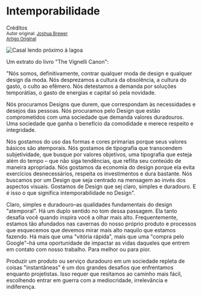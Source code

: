 Intemporabilidade
=================
Créditos<br/>
<small>Autor original: [Joshua Brewer](http://52weeksofux.com/)<br/>[Artigo Original](http://52weeksofux.com/post/832646183/timelessness)</small>

![Casal lendo próximo à lagoa](http://media.tumblr.com/tumblr_l5tdlkRCDo1qz7ace.jpg "Casal lendo próximo à lagoa")

Um extrato do livro "The Vignelli Canon":

"Nós somos, definitivamente, contrar qualquer moda de design e qualquer design da moda. Nós desprezamos a cultura da obsolência, a cultura do gasto, o culto ao efêmero. Nós detestamos a demanda por soluções temporátias, o gasto de energias e capital só pela novidade.

Nós procuramos Designs que durem, que correspondam às necessidades e desejos das pessoas. Nós procuramos pelo Design que estão comprometidos com uma sociedade que demanda valores duradouros. Uma sociedade que ganha o benefício da comodidade e merece respeito e integridade.

Nós gostamos do uso das formas e cores primarias porque seus valores básicos são atemporais. Nós gostamos de tipografia que transcendem subjetividade, que busque por valores objetivos, uma tipografia que esteja além do tempo &ndash; que não siga tendências, que reflita seu conteúdo de maneira apropriada. Nós gostamos da economia do design porque ela evita exercícios desnecessários, respeita os investimentos e dura bastante. Nós buscamos por um Design que seja centrado na mensagem ao invés dos aspectos visuais. Gostamos de Design que sej claro, simples e duradouro. E é isso o que significa intemporabilidade no Design".

Claro, simples e duradouro&ndash;as qualidades fundamentais do design "atemporal". Há um duplo sentido no tom dessa passagem. Ela tanto desafia você quando inspira você a olhar mais alto. Frequentemente, estamos tão afundados nas cavernas do nosso próprio produto e processos que esquecemos que devemos mirar mais alto naquilo que estamos fazendo. Há mais que uma "vitória rápida", mais que uma "compra pelo Google"&ndash;há uma oportunidade de impactar as vidas daqueles que entrem em contato com nosso trabalho. Para melhor ou para pior.

Produzir um produto ou serviço duradouro em um sociedade repleta de coisas "instantâneas" é um dos grandes desafios que enfrentamos enquanto projetistas. Isso requer que resitamos ao caminho mais fácil, escolhendo entrar em guerra com a mediocridade, irrelevância e indiferença.
